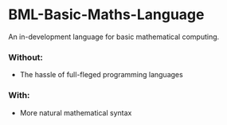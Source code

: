 # BML-Basic-Maths-Language

An in-development language for basic mathematical computing.

### Without:
- The hassle of full-fleged programming languages

### With:
- More natural mathematical syntax
